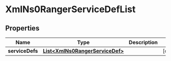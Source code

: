 
# XmlNs0RangerServiceDefList

## Properties
Name | Type | Description | Notes
------------ | ------------- | ------------- | -------------
**serviceDefs** | [**List&lt;XmlNs0RangerServiceDef&gt;**](XmlNs0RangerServiceDef.md) |  |  [optional]



